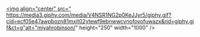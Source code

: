 <a href="https://www.linkedin.com/in/miyahrobinson/" target="blank"><img align="center" src="
https://media3.giphy.com/media/V4NSR1NG2p0KeJJyr5/giphy.gif?cid=ecf05e47awpbozn81mxit02ytewf9ebnwwcvnofoyofuwazx&rid=giphy.gif&ct=g"alt="miyahrobinson/" height="250" width="1000" /></a>
